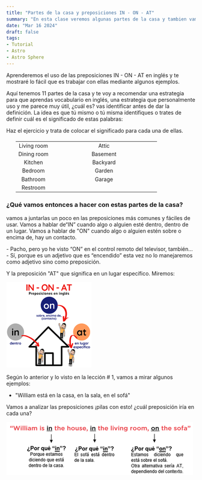 ```yaml
---
title: "Partes de la casa y preposiciones IN - ON - AT"
summary: "En esta clase veremos algunas partes de la casa y tambien vamos a ver 3 preposiciones muy importantes en inglés y cuando usar cada una de ellas."
date: "Mar 16 2024"
draft: false
tags:
- Tutorial
- Astro
- Astro Sphere
---
```


Aprenderemos el uso de las preposiciones IN - ON - AT en inglés y te mostraré lo fácil que es trabajar con ellas mediante algunos ejemplos.

Aquí tenemos 11 partes de la casa y te voy a recomendar una estrategia para que aprendas vocabulario en inglés, una estrategia que personalmente uso y me parece muy útil, ¿cuál es? vas identificar antes de dar la definición. La idea es que tú mismo o tú misma identifiques o trates de definir cuál es el significado de estas palabras:

Haz el ejercicio y trata de colocar el significado para cada una de ellas.

</p>
<table class="border-2 border-black dark:border-white">
  <tr class="border border-black dark:border-white">
    <td class="border border-black dark:border-white bg-slate-300 dark:bg-slate-700">Living room</td>
    <td class="border border-black dark:border-white"></td>
    <td class="border border-black dark:border-white bg-slate-300 dark:bg-slate-700"">Attic</td>
    <td class="border border-black dark:border-white"></td>
  </tr>
  <tr class="border border-black dark:border-white">
    <td class="border border-black dark:border-white bg-slate-300 dark:bg-slate-700"">Dining room</td>
    <td class="border border-black dark:border-white"></td>
    <td class="border border-black dark:border-white bg-slate-300 dark:bg-slate-700"">Basement</td>
    <td class="border border-black dark:border-white"></td>
  </tr>
  <tr class="border border-black dark:border-white">
    <td class="border border-black dark:border-white bg-slate-300 dark:bg-slate-700"">Kitchen</td>
    <td class="border border-black dark:border-white"></td>
    <td class="border border-black dark:border-white bg-slate-300 dark:bg-slate-700"">Backyard</td>
    <td class="border border-black dark:border-white"></td>
  </tr>
  <tr class="border border-black dark:border-white">
    <td class="border border-black dark:border-white bg-slate-300 dark:bg-slate-700"">Bedroom</td>
    <td class="border border-black dark:border-white"></td>
    <td class="border border-black dark:border-white bg-slate-300 dark:bg-slate-700"">Garden</td>
    <td class="border border-black dark:border-white"></td>
  </tr>
  <tr class="border border-black dark:border-white">
    <td class="border border-black dark:border-white bg-slate-300 dark:bg-slate-700"">Bathroom</td>
    <td class="border border-black dark:border-white"></td>
    <td class="border border-black dark:border-white bg-slate-300 dark:bg-slate-700"">Garage</td>
    <td class="border border-black dark:border-white"></td>
  </tr>
  <tr class="border border-black dark:border-white">
    <td class="border border-black dark:border-white bg-slate-300 dark:bg-slate-700"">Restroom</td>
    <td class="border border-black dark:border-white"></td>
    <td class="border border-black dark:border-white bg-slate-300 dark:bg-slate-700""></td>
    <td class="border border-black dark:border-white"></td>
  </tr>
</table>


### ¿Qué vamos entonces a hacer con estas partes de la casa?
<p>
  vamos a juntarlas un poco en las preposiciones más comunes y fáciles de usar.
  Vamos a hablar de<span class="text-red-500">“IN”</span>  cuando algo o alguien esté dentro, dentro de un lugar.
  Vamos a hablar de <span class="text-red-500">"ON"</span> cuando algo o alguien estén sobre o encima de, hay un
  contacto.
</p>
<p>- Pacho, pero yo he visto <span class="text-red-500">“ON”</span> en el control remoto del televisor, también…
- Sí, porque es un adjetivo que es “encendido” esta vez no lo manejaremos como adjetivo sino como preposición.</p>
<p>Y la preposición <span class="text-red-500">"AT"</span> que significa en un lugar específico. Miremos:</p>

![Preposiciones](/public/img/clase-2-img1.png)

<p> Según lo anterior y lo visto en la lección # 1, vamos a mirar algunos ejemplos:</p>
<ul>
    <li>"William está en la casa, en la sala, en el sofá" </li>
</ul>
<p>Vamos a analizar las preposiciones ¡pilas con esto! ¿cuál preposición iría en cada una?</p>

![](/public/img/clase-2-img2.png)




<style>
    table {
        width: 90%;
        margin: 20px auto;
    }
   
    td {
        width: 25%;
        text-align: center;
    }
</style>








